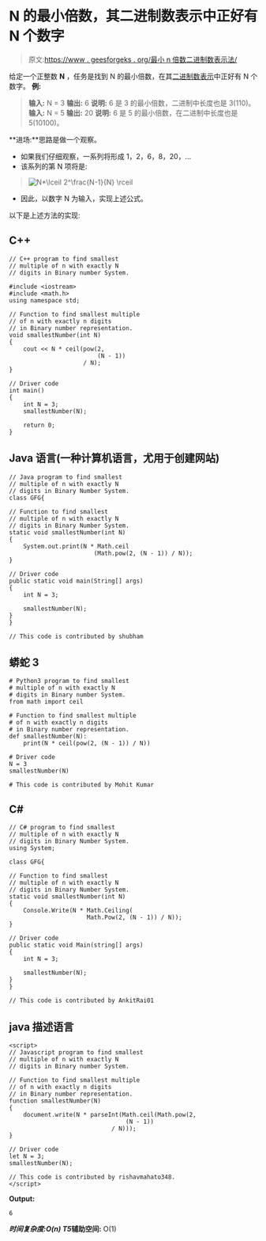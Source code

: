 # N 的最小倍数，其二进制数表示中正好有 N 个数字

> 原文:[https://www . geesforgeks . org/最小 n 倍数二进制数表示法/](https://www.geeksforgeeks.org/smallest-multiple-of-n-with-exactly-n-digits-in-its-binary-number-representation/)

给定一个正整数 **N** ，任务是找到 N 的最小倍数，在其[二进制数表示](https://www.geeksforgeeks.org/binary-representation-of-a-given-number/)中正好有 N 个数字。
**例:**

> **输入:** N = 3
> **输出:** 6
> **说明:**
> 6 是 3 的最小倍数，二进制中长度也是 3(110)。
> **输入:** N = 5
> **输出:** 20
> **说明:**
> 6 是 5 的最小倍数，在二进制中长度也是 5(10100)。

**进场:**思路是做一个观察。

*   如果我们仔细观察，一系列将形成 1，2，6，8，20，…
*   该系列的第 N 项将是:

> ![N*\lceil 2^\frac{N-1}{N} \rceil     ](img/315ab055fcb4b7d6bc00fd844646a6ff.png "Rendered by QuickLaTeX.com")

*   因此，以数字 N 为输入，实现上述公式。

以下是上述方法的实现:

## C++

```
// C++ program to find smallest
// multiple of n with exactly N
// digits in Binary number System.

#include <iostream>
#include <math.h>
using namespace std;

// Function to find smallest multiple
// of n with exactly n digits
// in Binary number representation.
void smallestNumber(int N)
{
    cout << N * ceil(pow(2,
                         (N - 1))
                     / N);
}

// Driver code
int main()
{
    int N = 3;
    smallestNumber(N);

    return 0;
}
```

## Java 语言(一种计算机语言，尤用于创建网站)

```
// Java program to find smallest
// multiple of n with exactly N
// digits in Binary Number System.
class GFG{

// Function to find smallest
// multiple of n with exactly N
// digits in Binary Number System.
static void smallestNumber(int N)
{
    System.out.print(N * Math.ceil
                        (Math.pow(2, (N - 1)) / N));
}

// Driver code
public static void main(String[] args)
{
    int N = 3;

    smallestNumber(N);
}
}

// This code is contributed by shubham
```

## 蟒蛇 3

```
# Python3 program to find smallest
# multiple of n with exactly N
# digits in Binary number System.
from math import ceil

# Function to find smallest multiple
# of n with exactly n digits
# in Binary number representation.
def smallestNumber(N):
    print(N * ceil(pow(2, (N - 1)) / N))

# Driver code
N = 3
smallestNumber(N)

# This code is contributed by Mohit Kumar
```

## C#

```
// C# program to find smallest
// multiple of n with exactly N
// digits in Binary Number System.
using System;

class GFG{

// Function to find smallest
// multiple of n with exactly N
// digits in Binary Number System.
static void smallestNumber(int N)
{
    Console.Write(N * Math.Ceiling(
                      Math.Pow(2, (N - 1)) / N));
}

// Driver code
public static void Main(string[] args)
{
    int N = 3;

    smallestNumber(N);
}
}

// This code is contributed by AnkitRai01
```

## java 描述语言

```
<script>
// Javascript program to find smallest
// multiple of n with exactly N
// digits in Binary number System.

// Function to find smallest multiple
// of n with exactly n digits
// in Binary number representation.
function smallestNumber(N)
{
    document.write(N * parseInt(Math.ceil(Math.pow(2,
                                 (N - 1))
                             / N)));
}

// Driver code
let N = 3;
smallestNumber(N);

// This code is contributed by rishavmahato348.
</script>
```

**Output:** 

```
6
```

***时间复杂度:**O(n)*
T5**辅助空间:** O(1)